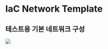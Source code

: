 # IaC Network Template

## 테스트용 기본 네트워크 구성
<img src="https://user-images.githubusercontent.com/50088614/219249139-da0a6f75-5b51-471d-a463-26544c1a2b15.png"/>